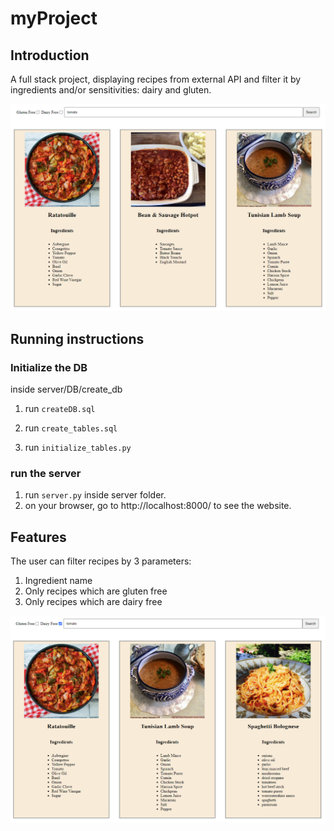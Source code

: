 # myProject

## Introduction

A full stack project, displaying recipes from external API and filter it by ingredients and/or sensitivities: dairy and gluten.

<p float="left">
    <img src="images/tomato.png" width="600" />
</p>

## Running instructions

### Initialize the DB

inside server/DB/create_db

1. run `createDB.sql`

2. run `create_tables.sql`

3. run `initialize_tables.py`

### run the server

1. run `server.py` inside server folder.
2. on your browser, go to http://localhost:8000/ to see the website.

## Features

The user can filter recipes by 3 parameters:

1. Ingredient name
2. Only recipes which are gluten free
3. Only recipes which are dairy free

<p float="left">
    <img src="images/dairy_tomato.png" width="600" />
</p>

